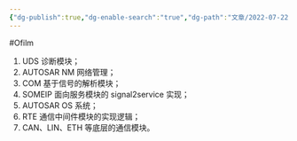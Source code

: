 ```yaml
---
{"dg-publish":true,"dg-enable-search":"true","dg-path":"文章/2022-07-22 CP AUTOSAR 的几个技术点.md","permalink":"/文章/2022-07-22 CP AUTOSAR 的几个技术点/","dgEnableSearch":"true","dgPassFrontmatter":true}
---
```


#Ofilm 

1. UDS 诊断模块；
2. AUTOSAR NM 网络管理；
3. COM 基于信号的解析模块；
4. SOMEIP 面向服务模块的 signal2service 实现；
5. AUTOSAR OS 系统；
6. RTE 通信中间件模块的实现逻辑；
7. CAN、LIN、ETH 等底层的通信模块。